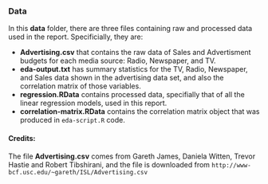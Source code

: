 ### Data

In this **data** folder, there are three files containing raw and processed data used in the report. Specificially, they are:  

* **Advertising.csv** that contains the raw data of Sales and Advertisment budgets for each media source: Radio, Newspaper, and TV.  
* **eda-output.txt** has summary statistics for the TV, Radio, Newspaper, and Sales data shown in the advertising data set, and also the correlation matrix of those variables.   
* **regression.RData** contains processed data, specifially that of all the linear regression models, used in this report. 
* **correlation-matrix.RData** contains the correlation matrix object that was produced in `eda-script.R` code.


#### Credits:
The file **Advertising.csv** comes from Gareth James, Daniela Witten, Trevor Hastie and Robert Tibshirani, and the file is downloaded from `http://www-bcf.usc.edu/~gareth/ISL/Advertising.csv`